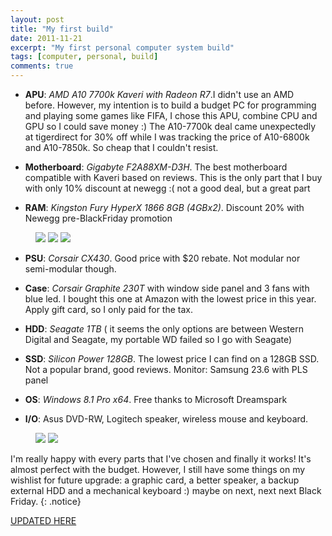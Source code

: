 ```yaml
---
layout: post
title: "My first build"
date: 2011-11-21
excerpt: "My first personal computer system build"
tags: [computer, personal, build]
comments: true
---
```


- **APU**: *AMD A10 7700k Kaveri with Radeon R7*.I didn't use an AMD before. However, my intention is to build a budget PC for programming and playing some games like FIFA, I chose this APU, combine CPU and GPU so I could save money :) The A10-7700k deal came unexpectedly at tigerdirect for 30% off while I was tracking the price of A10-6800k and A10-7850k. So cheap that I couldn't resist. 

- **Motherboard**: *Gigabyte F2A88XM-D3H*. The best motherboard compatible with Kaveri based on reviews. This is the only part that I buy with only 10% discount at newegg :( not a good deal, but a great part

- **RAM**: *Kingston Fury HyperX 1866 8GB (4GBx2)*. Discount 20% with Newegg pre-BlackFriday promotion

<figure class="third">
	<img src="https://cdn.pcpartpicker.com/static/forever/images/userbuild/138181.0d788c5da519cb859a12a76131517c18.4a730fcc048edc60288398b44f366daf.1600.jpg">
	<img src="https://cdn.pcpartpicker.com/static/forever/images/userbuild/138181.60291ddbbd9f92b1afc9f7e9d43010b0.d20f62160a9eb2fe2706d2ceac877ad9.1600.jpg">
	<img src="https://cdn.pcpartpicker.com/static/forever/images/userbuild/138181.fb17bf994780409cb670f2faa8d71632.4ea1262ba07b61971f7b2b992d39153f.1600.jpg">
	<figcaption></figcaption>
</figure>

- **PSU**: *Corsair CX430*. Good price with $20 rebate. Not modular nor semi-modular though. 

- **Case**: *Corsair Graphite 230T* with window side panel and 3 fans with blue led. I bought this one at Amazon with the lowest price in this year. Apply gift card, so I only paid for the tax. 

- **HDD**: *Seagate 1TB* ( it seems the only options are between Western Digital and Seagate, my portable WD failed so I go with Seagate)

- **SSD**: *Silicon Power 128GB*. The lowest price I can find on a 128GB SSD. Not a popular brand, good reviews. 
Monitor: Samsung 23.6 with PLS panel

- **OS**: *Windows 8.1 Pro x64*. Free thanks to Microsoft Dreamspark

- **I/O**: Asus DVD-RW, Logitech speaker, wireless mouse and keyboard. 

<figure class="half">
	<img src="https://cdn.pcpartpicker.com/static/forever/images/userbuild/138181.fc24ca173614a3cff039850b774519ba.c9f7310ddc8e5086363ae63107462cf8.1600.jpg">
	<img src="https://lh3.googleusercontent.com/YBnUNVI98EYvsX6H95lpMTZihpWPXeRXZKK-6-9LeQC095qPrVThOH0BRDfjFFzLjfE2INPBFCIL5FWlVckXiU13rVEHhO88TKSUhCXaWXV7bpnKo1ua-IAlRRmFOqSiTYQswp_wkVNwE1aB36t2afM5Yup-yY2HhrzUgzj9g3kO9POKdMCl7KcTrXrcxivz9UvasTyG_-Q16gp5Ll5mV0yJL9dsWTCZvCp-Qc2vhgKKu7WT6PIP8QvYup3jabw33JJEfpnnX_JFCiigkGWRCYXtnij_fgZ_MgbhOCHPrMNOIAU1YwJDEK4Ql9IQ5m5nd7IRfHz2s-OK4aAY5AYLfzm2DIfZ44W0lBwyZqP4pTxAjeVc2ZHKuE3JCyZaIn0E4jOtuN7hi-OZeyxE0DfYf8M-v9MxtniP3RBOhrmZiI7KSjEU8C1CLQqLK9F8puPCCEUNXp1bZA48aiekSbqTJb4GZL2jjUdx7z0qMQAaIop_jMGj_TB7e_FkxRxmMyYTNgtpNDGetZ0TPCV7EP60wn_mNGvPbVB9kg8UG2qgcLKaiXnMXLtnqm5x7Gr8UNRKmNpsJO7PhLyoQHXf7vA9c5lxnFaLhsPDxRztAVt1LEmBGUeg4VDrLA=w640-h852-no">
	<figcaption></figcaption>
</figure>

I'm really happy with every parts that I've chosen and finally it works! It's almost perfect with the budget. However, I still have some things on my wishlist for future upgrade: a graphic card, a better speaker, a backup external HDD and a mechanical keyboard :) maybe on next, next next Black Friday.
{: .notice}

<a href="#" class="btn btn-info" role="button">UPDATED HERE</a>
